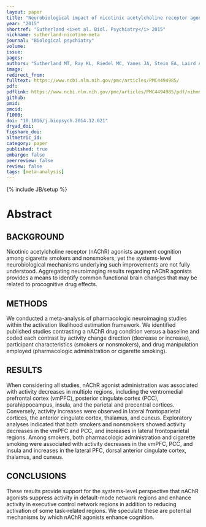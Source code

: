 ```yaml
---
layout: paper
title: "Neurobiological impact of nicotinic acetylcholine receptor agonists: an activation likelihood estimation meta-analysis of pharmacologic neuroimaging studies."
year: "2015"
shortref: "Sutherland <i>et al. Biol. Psychiatry</i> 2015"
nickname: sutherland-nicotine-meta
journal: "Biological psychiatry"
volume:
issue:
pages:
authors: "Sutherland MT, Ray KL, Riedel MC, Yanes JA, Stein EA, Laird AR"
image:
redirect_from:
fulltext: https://www.ncbi.nlm.nih.gov/pmc/articles/PMC4494985/
pdf:
pdflink: https://www.ncbi.nlm.nih.gov/pmc/articles/PMC4494985/pdf/nihms-654238.pdf
github:
pmid:
pmcid:
f1000:
doi: "10.1016/j.biopsych.2014.12.021"
dryad_doi:
figshare_doi:
altmetric_id:
category: paper
published: true
embargo: false
peerreview: false
review: false
tags: [meta-analysis]
---
```

{% include JB/setup %}

# Abstract

## BACKGROUND
Nicotinic acetylcholine receptor (nAChR) agonists augment cognition among cigarette smokers and nonsmokers, yet the systems-level neurobiological mechanisms underlying such improvements are not fully understood. Aggregating neuroimaging results regarding nAChR agonists provides a means to identify common functional brain changes that may be related to procognitive drug effects.

## METHODS
We conducted a meta-analysis of pharmacologic neuroimaging studies within the activation likelihood estimation framework. We identified published studies contrasting a nAChR drug condition versus a baseline and coded each contrast by activity change direction (decrease or increase), participant characteristics (smokers or nonsmokers), and drug manipulation employed (pharmacologic administration or cigarette smoking).

## RESULTS
When considering all studies, nAChR agonist administration was associated with activity decreases in multiple regions, including the ventromedial prefrontal cortex (vmPFC), posterior cingulate cortex (PCC), parahippocampus, insula, and the parietal and precentral cortices. Conversely, activity increases were observed in lateral frontoparietal cortices, the anterior cingulate cortex, thalamus, and cuneus. Exploratory analyses indicated that both smokers and nonsmokers showed activity decreases in the vmPFC and PCC, and increases in lateral frontoparietal regions. Among smokers, both pharmacologic administration and cigarette smoking were associated with activity decreases in the vmPFC, PCC, and insula and increases in the lateral PFC, dorsal anterior cingulate cortex, thalamus, and cuneus.

## CONCLUSIONS
These results provide support for the systems-level perspective that nAChR agonists suppress activity in default-mode network regions and enhance activity in executive control network regions in addition to reducing activation of some task-related regions. We speculate these are potential mechanisms by which nAChR agonists enhance cognition.
